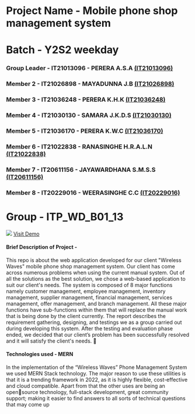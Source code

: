 
# Project Name - Mobile phone shop management system
# Batch - Y2S2 weekday
### Group Leader - IT21013096 - PERERA A.S.A <a href="https://github.com/IT21013096">(IT21013096)</a>
### Member 2 - IT21026898 - MAYADUNNA J.B <a href="https://github.com/IT21026898">(IT21026898)</a>
### Member 3 - IT21036248 - PERERA K.H.K <a href="https://github.com/it21036248">(IT21036248)</a>
### Member 4 - IT21030130 - SAMARA J.K.D.S <a href="https://github.com/IT21030130">(IT21030130)</a>
### Member 5 - IT21036170 - PERERA K.W.C <a href="https://github.com/IT21036170">(IT21036170)</a>
### Member 6 - IT21022838 - RANASINGHE H.R.A.L.N <a href="https://github.com/IT21022838">(IT21022838)</a>
### Member 7 - IT20611156 - JAYAWARDHANA S.M.S.S <a href="https://github.com/IT20611156">(IT20611156)</a>
### Member 8 - IT20229016 - WEERASINGHE C.C <a href="https://github.com/IT20229016">(IT20229016)</a>

<h1>Group - ITP_WD_B01_13</h1>
<img src="https://github.com/SLIITITP/y2_s2_wd_it_01-itp_wd_b01_13/blob/main/Charter/login.jpeg"  >
<a href="https://www.youtube.com/watch?v=-xfNH5MjoY0">Visit Demo</a>

#### Brief Description of Project - 
This repo is about the web application developed for our client "Wireless Waves" mobile phone shop 
management system. Our client has come across numerous problems when using the current manual 
system. Out of all the solutions as the best solution, we chose a web-based application to suit our client's 
needs. The system is composed of 8 major functions namely customer management, employee 
management, inventory management, supplier management, financial management, services 
management, offer management, and branch management. All these major functions have sub-functions 
within them that will replace the manual work that is being done by the client currently. The report 
describes the requirement gathering, designing, and testings we as a group carried out during developing 
this system.
After the testing and evaluation phase ended, we decided that our client’s problem has been successfully 
resolved and it will satisfy the client's needs.  🥰 

#### Technologies used - MERN
In the implementation of the “Wireless Waves” Phone Management System we used MERN Stack 
technology. The major reason to use these utilities is that it is a trending framework in 2022, as it is 
highly flexible, cost-effective and cloud compatible. Apart from that the other uses are being an opensource technology, full-stack 
development, great community support; making it easier to find answers to all sorts of technical 
questions that may come up

